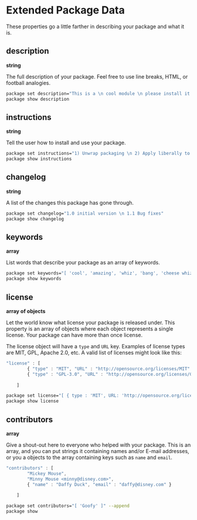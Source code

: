 # Extended Package Data

These properties go a little farther in describing your package and what it is.

## description

**string**

The full description of your package.  Feel free to use line breaks, HTML, or football analogies.

```bash
package set description="This is a \n cool module \n please install it."
package show description
```

## instructions

**string**

Tell the user how to install and use your package.

```bash
package set instructions="1) Unwrap packaging \n 2) Apply liberally to affected site \n 3) profit!"
package show instructions
```

## changelog

**string**

A list of the changes this package has gone through.

```bash
package set changelog="1.0 initial version \n 1.1 Bug fixes"
package show changelog
```

## keywords

**array**

List words that describe your package as an array of keywords.

```bash 
package set keywords="[ 'cool', 'amazing', 'whiz', 'bang', 'cheese whiz' ]" --append
package show keywords
```

## license

**array of objects**

Let the world know what license your package is released under.  This property is an array of objects where each object represents a single license.  Your package can have more than once license.

The license object will have a `type` and `URL` key.  Examples of license types are MIT, GPL, Apache 2.0, etc.  A valid list of licenses might look like this:

```javascript
"license" : [
        { "type" : "MIT", "URL" : "http://opensource.org/licenses/MIT" },
        { "type" : "GPL-3.0", "URL" : "http://opensource.org/licenses/GPL-3.0" }
        
    ]
```


```bash
package set license="[ { type : 'MIT', URL: 'http://opensource.org/licenses/MIT' } ]" --append
package show license
```

## contributors

**array**

Give a shout-out here to everyone who helped with your package.  This is an array, and you can put strings it containing names and/or E-mail addresses, or you a objects to the array containing keys such as `name` and `email`.


```javascript
"contributors" : [
        "Mickey Mouse",
        "Minny Mouse <minny@disney.com>",
        { "name" : "Daffy Duck", "email" : "daffy@disney.com" }
        
    ]
```

```bash
package set contributors="[ 'Goofy' ]" --append
package show 
```
